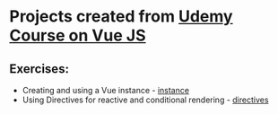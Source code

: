 # Projects created from [Udemy Course on Vue JS]()

## Exercises:

* Creating and using a Vue instance - [instance](instance/index.html) 
* Using Directives for reactive and conditional rendering - [directives](directives/index.html)